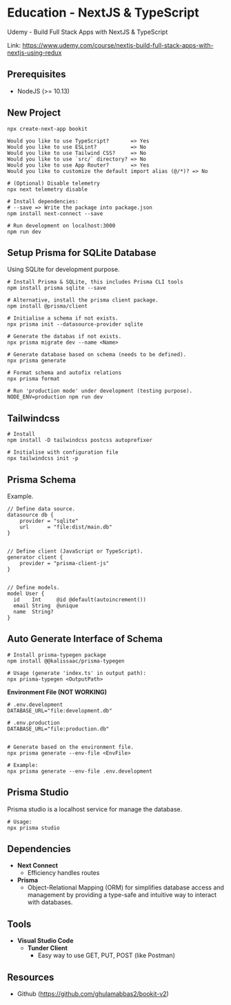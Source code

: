 # Education - NextJS & TypeScript
Udemy - Build Full Stack Apps with NextJS & TypeScript

Link: https://www.udemy.com/course/nextjs-build-full-stack-apps-with-nextjs-using-redux


## Prerequisites
- NodeJS (>= 10.13)


## New Project
```
npx create-next-app bookit

Would you like to use TypeScript?       => Yes
Would you like to use ESLint?           => No
Would you like to use Tailwind CSS?     => No
Would you like to use `src/` directory? => No
Would you like to use App Router?       => Yes
Would you like to customize the default import alias (@/*)? => No

# (Optional) Disable telemetry
npx next telemetry disable

# Install dependencies:
# --save => Write the package into package.json
npm install next-connect --save

# Run development on localhost:3000
npm run dev
```


## Setup Prisma for SQLite Database
Using SQLite for development purpose.

```
# Install Prisma & SQLite, this includes Prisma CLI tools
npm install prisma sqlite --save

# Alternative, install the prisma client package.
npm install @prisma/client

# Initialise a schema if not exists.
npx prisma init --datasource-provider sqlite

# Generate the databas if not exists.
npx prisma migrate dev --name <Name>

# Generate database based on schema (needs to be defined).
npx prisma generate

# Format schema and autofix relations
npx prisma format

# Run 'production mode' under development (testing purpose).
NODE_ENV=production npm run dev
```


## Tailwindcss
```
# Install
npm install -D tailwindcss postcss autoprefixer

# Initialise with configuration file
npx tailwindcss init -p
```


## Prisma Schema
Example.

```
// Define data source.
datasource db {
    provider = "sqlite"
    url      = "file:dist/main.db"
}


// Define client (JavaScript or TypeScript).
generator client {
    provider = "prisma-client-js"
}


// Define models.
model User {
  id    Int     @id @default(autoincrement())
  email String  @unique
  name  String?
}
```


## Auto Generate Interface of Schema
```
# Install prisma-typegen package
npm install @@kalissaac/prisma-typegen

# Usage (generate 'index.ts' in output path):
npx prisma-typegen <OutputPath>
```


**Environment File (NOT WORKING)**
```
# .env.development
DATABASE_URL="file:development.db"

# .env.production
DATABASE_URL="file:production.db"


# Generate based on the environment file.
npx prisma generate --env-file <EnvFile>

# Example:
npx prisma generate --env-file .env.development
```

## Prisma Studio
Prisma studio is a localhost service for manage the database.

```
# Usage:
npx prisma studio
```


## Dependencies

- **Next Connect**
    - Efficiency handles routes
- **Prisma**
    - Object-Relational Mapping (ORM) for simplifies database access and management by providing a type-safe and intuitive way to interact with databases.


## Tools

- **Visual Studio Code**
    - **Tunder Client**
        - Easy way to use GET, PUT, POST (like Postman)


## Resources
- Github (https://github.com/ghulamabbas2/bookit-v2)

